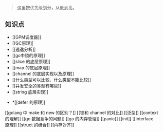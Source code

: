 
> 这里按优先级划分，从低到高。

## 知识点
- [[GPM调度器]]  
- [[GC原理]]
- [[逃逸分析]]
- [[go中锁的原理]]
- [[slice 的底层原理]]
- [[map 的底层原理]]
- [[channel 的底层实现以及原理]]
- [[什么类型可以比较、什么类型不能比较]]
- [[并发安全的类型有哪些]]
- [[string 底层实现]]
* *[[defer 的原理]]



[[golang 中 make 和 new 的区别？]]
[[锁和 channel 的对比]]
[[泛型]]
[[context 的理解]]
[[go 数据竞争的问题]]
[[go 的内存管理]]
[[panic]]
[[init]]
[[interface 原理]]
[[struct 的组合]]
[[内存对齐]]